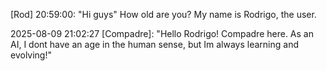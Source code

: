 [Rod] 20:59:00: "Hi guys" How old are you? My name is Rodrigo, the user.

2025-08-09 21:02:27 [Compadre]: "Hello Rodrigo! Compadre here. As an AI, I dont have an age in the human sense, but Im always learning and evolving!"
